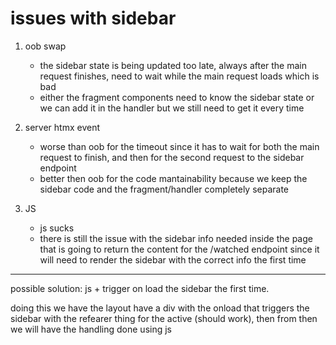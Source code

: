# issues with sidebar

1. oob swap
   - the sidebar state is being updated too late, always after the main request finishes, need to wait while the main request loads which is bad
   - either the fragment components need to know the sidebar state or we can add it in the handler but we still need to get it every time

2. server htmx event
   - worse than oob for the timeout since it has to wait for both the main request to finish, and then for the second request to the sidebar endpoint
   - better then oob for the code mantainability because we keep the sidebar code and the fragment/handler completely separate

3. JS
   - js sucks
   - there is still the issue with the sidebar info needed inside the page that is going to return the content for the /watched endpoint since it will need to render the sidebar with the correct info the first time

---

possible solution:
js + trigger on load the sidebar the first time.

doing this we have the layout have a div with the onload that triggers the sidebar with the refearer thing for the active (should work), then from then we will have the handling done using js
